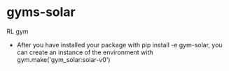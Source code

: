 # gyms-solar
RL gym


- After you have installed your package with pip install -e gym-solar, you can create an instance of the environment with gym.make('gym_solar:solar-v0')
